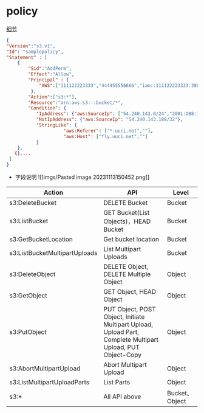 # policy

[细节](https://docs.amazonaws.cn/AmazonS3/latest/userguide/access-policy-language-overview.html)

```json
{
"Version":"s3.v1", 
"Id": "samplepolicy",
"Statement" : [
    {
        "Sid":"AddPerm",  
        "Effect":"Allow", 
        "Principal" : {  
            "AWS":["111122223333","444455556666","iam::111122223333:3984935484"]
         },
        "Action":["s3:*"],  
        "Resource":"arn:aws:s3:::bucket/*",    
        "Condition": {   
           "IpAddress": {"aws:SourceIp": ["54.240.143.0/24","2001:DB8:1234:5678::/64","1.1.1.1"]},
           "NotIpAddress": {"aws:SourceIp": "54.240.143.188/32"},
           "StringLike": {
				     "aws:Referer": ["*.uuci.net",""],
				     "aws:Host": ["fly.uuci.net",""]			        
           }
    },
   {},...
 ]
}
```

* 字段说明
![[imgs/Pasted image 20231113150452.png]]

|Action|API|Level|
|---|---|---|
|s3:DeleteBucket|DELETE Bucket|Bucket|
|s3:ListBucket|GET Bucket(List Objects)，HEAD Bucket|Bucket|
|s3:GetBucketLocation|Get bucket location|Bucket|
|s3:ListBucketMultipartUploads|List Multipart Uploads|Bucket|
|s3:DeleteObject|DELETE Object, DELETE Multiple Object|Object|
|s3:GetObject|GET Object, HEAD Object|Object|
|s3:PutObject|PUT Object, POST Object, Initiate Multipart Upload, Upload Part, Complete Multipart Upload, PUT Object-Copy|Object|
|s3:AbortMultipartUpload|Abort Multipart Upload|Object|
|s3:ListMultipartUploadParts|List Parts|Object|
|s3:*|All API above|Bucket、Object|
